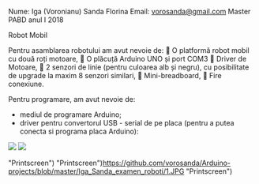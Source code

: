 Nume:  Iga (Voronianu) Sanda  Florina
Email: vorosanda@gmail.com
Master PABD anul I 2018



Robot  Mobil

Pentru  asamblarea  robotului am avut nevoie de:
   O platformă robot  mobil cu două roți motoare,
	O plăcuță Arduino UNO și port COM3 
	Driver de Motoare,
	 2 senzori de linie (pentru  culoarea alb și negru), cu posibilitate de upgrade la maxim 8 senzori similari,
	Mini-breadboard,
	Fire  conexiune.

Pentru programare, am  avut  nevoie de:
- mediul de programare Arduino;
- driver pentru convertorul USB - serial de pe placa (pentru a putea conecta si programa placa Arduino): 

<img src=”1.jpg” />
<img src=”https://imgur.com/B37bMrb.jpg” />

 "Printscreen")
 "Printscreen")https://github.com/vorosanda/Arduino-projects/blob/master/Iga_Sanda_examen_roboti/1.JPG "Printscreen")
